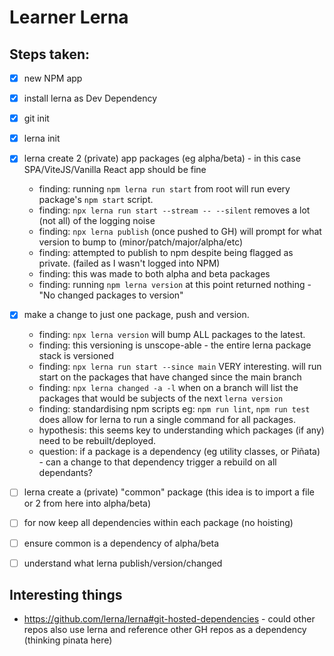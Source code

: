 # Learner Lerna


## Steps taken:

* [x] new NPM app
* [x] install lerna as Dev Dependency
* [x] git init
* [x] lerna init
* [x] lerna create 2 (private) app packages (eg alpha/beta) - in this case SPA/ViteJS/Vanilla React app should be fine
  * finding: running `npm lerna run start` from root will run every package's `npm start` script.
  * finding: `npx lerna run start --stream -- --silent` removes a lot (not all) of the logging noise
  * finding: `npx lerna publish` (once pushed to GH) will prompt for what version to bump to (minor/patch/major/alpha/etc)
  * finding: attempted to publish to npm despite being flagged as private. (failed as I wasn't logged into NPM)
  * finding: this was made to both alpha and beta packages
  * finding: running `npm lerna version` at this point returned nothing - "No changed packages to version"
* [x] make a change to just one package, push and version.
  * finding: `npx lerna version` will bump ALL packages to the latest.
  * finding: this versioning is unscope-able - the entire lerna package stack is versioned
  * finding: `npx lerna run start --since main` VERY interesting. will run start on the packages that have changed since the main branch
  * finding: `npx lerna changed -a -l` when on a branch will list the packages that would be subjects of the next `lerna version`
  * finding: standardising npm scripts eg: `npm run lint`, `npm run test` does allow for lerna to run a single command for all packages.
  * hypothesis: this seems key to understanding which packages (if any) need to be rebuilt/deployed.
  * question: if a package is a dependency (eg utility classes, or Piñata) - can a change to that dependency trigger a rebuild on all dependants?
* [ ] lerna create a (private) "common" package (this idea is to import a file or 2 from here into alpha/beta)
* [ ] for now keep all dependencies within each package (no hoisting)
* [ ] ensure common is a dependency of alpha/beta
* [ ] understand what lerna publish/version/changed


## Interesting things

*  https://github.com/lerna/lerna#git-hosted-dependencies - could other repos also use lerna and reference other GH repos as a dependency (thinking pinata here)
